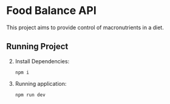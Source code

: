 # Food Balance API

This project aims to provide control of macronutrients in a diet.

## Running Project

2. Install Dependencies:
     ```shell
     npm i
     ```

3. Running application:
     ```shell
     npm run dev
     ```